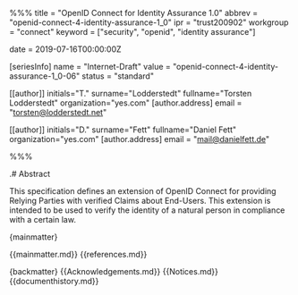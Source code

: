 %%%
title = "OpenID Connect for Identity Assurance 1.0"
abbrev = "openid-connect-4-identity-assurance-1_0"
ipr = "trust200902"
workgroup = "connect"
keyword = ["security", "openid", "identity assurance"]

date = 2019-07-16T00:00:00Z

[seriesInfo]
name = "Internet-Draft"
value = "openid-connect-4-identity-assurance-1_0-06"
status = "standard"

[[author]]
initials="T."
surname="Lodderstedt"
fullname="Torsten Lodderstedt"
organization="yes.com"
    [author.address]
    email = "torsten@lodderstedt.net"

[[author]]
initials="D."
surname="Fett"
fullname="Daniel Fett"
organization="yes.com"
    [author.address]
    email = "mail@danielfett.de"


%%%

.# Abstract 

This specification defines an extension of OpenID Connect for providing Relying Parties with verified Claims about End-Users. This extension is intended to be used to verify the identity of a natural person in compliance with a certain law. 

{mainmatter}

{{mainmatter.md}}
{{references.md}}

{backmatter}
{{Acknowledgements.md}}
{{Notices.md}}
{{documenthistory.md}}
